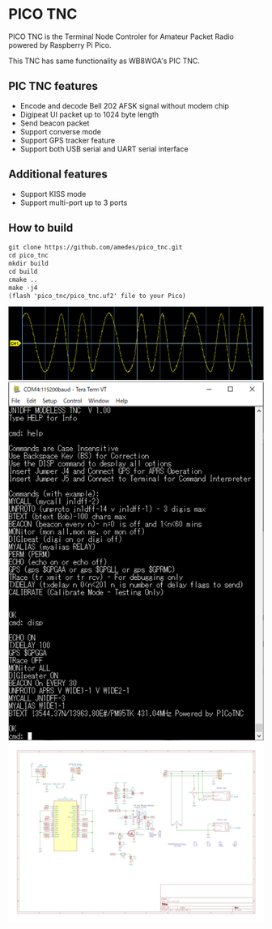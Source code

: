 # PICO TNC

PICO TNC is the Terminal Node Controler for Amateur Packet Radio powered by Raspberry Pi Pico.

This TNC has same functionality as WB8WGA's PIC TNC.

## PIC TNC features

- Encode and decode Bell 202 AFSK signal without modem chip
- Digipeat UI packet up to 1024 byte length
- Send beacon packet
- Support converse mode
- Support GPS tracker feature
- Support both USB serial and UART serial interface

## Additional features

- Support KISS mode
- Support multi-port up to 3 ports

## How to build

```
git clone https://github.com/amedes/pico_tnc.git
cd pico_tnc
mkdir build
cd build
cmake ..
make -j4
(flash 'pico_tnc/pico_tnc.uf2' file to your Pico)
```
![bell202-wave](bell202-wave.png)
![command line](command.png)
[![schemantic](schematic.jpg)](schematic.png)
